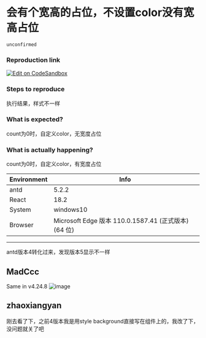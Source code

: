 # <Badge count={0} color='#000' />会有个宽高的占位，不设置color没有宽高占位

`unconfirmed`

### Reproduction link

[![Edit on CodeSandbox](https://codesandbox.io/static/img/play-codesandbox.svg)](https://codesandbox.io/s/antd-reproduction-template-forked-1o97hy?file=/index.js)

### Steps to reproduce

<Badge count={0} color="#000" />
<Badge count={0} />
执行结果，样式不一样

### What is expected?

count为0时，自定义color，无宽度占位

### What is actually happening?

count为0时，自定义color，有宽度占位

| Environment | Info                                                 |
| ----------- | ---------------------------------------------------- |
| antd        | 5.2.2                                                |
| React       | 18.2                                                 |
| System      | windows10                                            |
| Browser     | Microsoft Edge 版本 110.0.1587.41 (正式版本) (64 位) |

---

antd版本4转化过来，发现版本5显示不一样

<!-- generated by ant-design-issue-helper. DO NOT REMOVE -->

## MadCcc

Same in v4.24.8
![image](https://user-images.githubusercontent.com/27722486/220280120-8845c7ce-cf83-4896-b194-e05b8999acb7.png)

## zhaoxiangyan

刚去看了下，之前4版本我是用style background直接写在组件上的，我改了下，没问题就关了吧

